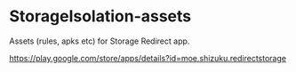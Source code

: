 # StorageIsolation-assets

Assets (rules, apks etc) for Storage Redirect app.

https://play.google.com/store/apps/details?id=moe.shizuku.redirectstorage

